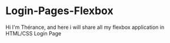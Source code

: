 # Login-Pages-Flexbox

Hi I'm Thérance, and here i will share all my flexbox application in HTML/CSS Login Page
